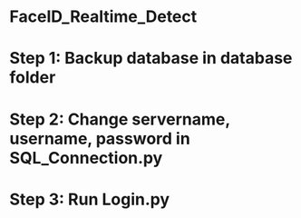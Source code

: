 # FaceID_Realtime_Detect
# Step 1: Backup database in database folder 
# Step 2: Change servername, username, password in SQL_Connection.py
# Step 3: Run Login.py
